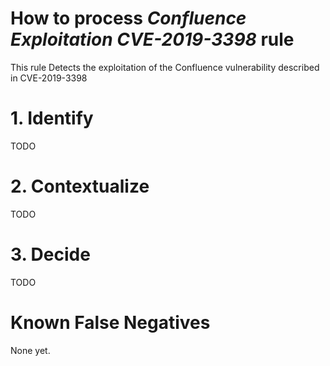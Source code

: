 # How to process *Confluence Exploitation CVE-2019-3398* rule
This rule Detects the exploitation of the Confluence vulnerability described in CVE-2019-3398

# 1. Identify
TODO

# 2. Contextualize
TODO

# 3. Decide
TODO

# Known False Negatives
None yet.
